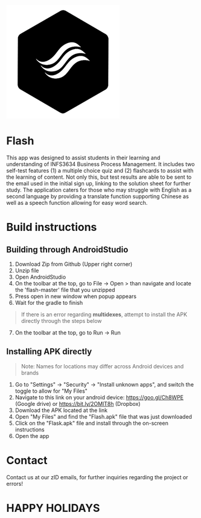 ![alt text](https://raw.githubusercontent.com/z5075822/flash/master/app/src/main/res/drawable-mdpi/logo.png)

# Flash
This app was designed to assist students in their learning and understanding of INFS3634 Business Process Management. It includes two self-test features (1) a multiple choice quiz and (2) flashcards to assist with the learning of content. Not only this, but test results are able to be sent to the email used in the initial sign up, linking to the solution sheet for further study. The application caters for those who may struggle with English as a second language by providing a translate function supporting Chinese as well as a speech function allowing for easy word search. 

# Build instructions
## Building through AndroidStudio
1) Download Zip from Github (Upper right corner)
2) Unzip file
3) Open AndroidStudio 
4) On the toolbar at the top, go to File -> Open > than navigate and locate the 'flash-master' file that you unzipped
5) Press open in new window when popup appears
6) Wait for the gradle to finish
> If there is an error regarding **multidexes**, attempt to install the APK directly through the steps below
7) On the toolbar at the top, go to Run -> Run

## Installing APK directly
> Note: Names for locations may differ across Android devices and brands
1) Go to "Settings" -> "Security" -> "Install unknown apps", and switch the toggle to allow for "My Files"
2) Navigate to this link on your android device: https://goo.gl/Ch8WPE (Google drive) or https://bit.ly/2OMlT8h (Dropbox)
3) Download the APK located at the link
4) Open "My Files" and find the "Flash.apk" file that was just downloaded
5) Click on the "Flask.apk" file and install through the on-screen instructions
6) Open the app

# Contact
Contact us at our zID emails, for further inquiries regarding the project or errors!


# HAPPY HOLIDAYS

